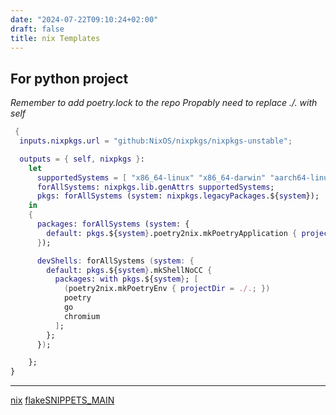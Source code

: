 ```yaml
---
date: "2024-07-22T09:10:24+02:00"
draft: false
title: nix Templates
---
```


## For python project

*Remember to add poetry.lock to the repo* *Propably need to replace ./.
with self*

``` nix
 {
  inputs.nixpkgs.url = "github:NixOS/nixpkgs/nixpkgs-unstable";

  outputs = { self, nixpkgs }:
    let
      supportedSystems = [ "x86_64-linux" "x86_64-darwin" "aarch64-linux" "aarch64-darwin" ];
      forAllSystems: nixpkgs.lib.genAttrs supportedSystems;
      pkgs: forAllSystems (system: nixpkgs.legacyPackages.${system});
    in
    {
      packages: forAllSystems (system: {
        default: pkgs.${system}.poetry2nix.mkPoetryApplication { projectDir = ./.; };
      });

      devShells: forAllSystems (system: {
        default: pkgs.${system}.mkShellNoCC {
          packages: with pkgs.${system}; [
            (poetry2nix.mkPoetryEnv { projectDir = ./.; })
            poetry
            go
            chromium
          ];
        };
      });

    };
}
```

------------------------------------------------------------------------

[nix](/nix)
[flake](/code_snippets/flake)[SNIPPETS_MAIN](/SNIPPETS_MAIN)
